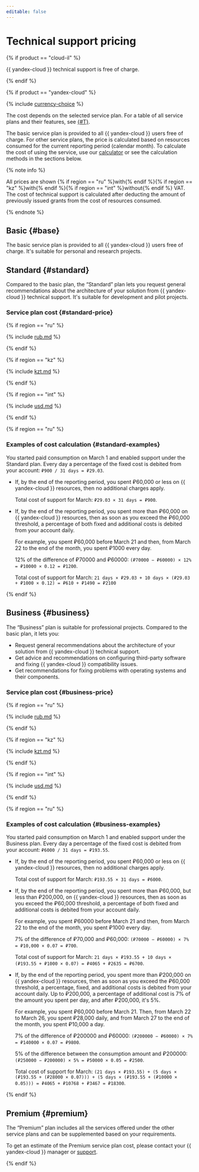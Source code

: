 ```yaml
---
editable: false
---
```


# Technical support pricing

{% if product == "cloud-il" %}

{{ yandex-cloud }} technical support is free of charge.

{% endif %}

{% if product == "yandex-cloud" %}

{% include [currency-choice](../_includes/pricing/currency-choice.md) %}

The cost depends on the selected service plan. For a table of all service plans and their features, see [{#T}](overview.md).

The basic service plan is provided to all {{ yandex-cloud }} users free of charge. For other service plans, the price is calculated based on resources consumed for the current reporting period (calendar month). To calculate the cost of using the service, use our [calculator](https://cloud.yandex.com/prices#calculator) or see the calculation methods in the sections below.


{% note info %}

All prices are shown {% if region == "ru" %}with{% endif %}{% if region == "kz" %}with{% endif %}{% if region == "int" %}without{% endif %} VAT. The cost of technical support is calculated after deducting the amount of previously issued grants from the cost of resources consumed.

{% endnote %}

## Basic {#base}

The basic service plan is provided to all {{ yandex-cloud }} users free of charge. It's suitable for personal and research projects.

## Standard {#standard}

Compared to the basic plan, the <q>Standard</q> plan lets you request general recommendations about the architecture of your solution from {{ yandex-cloud }} technical support. It's suitable for development and pilot projects.

### Service plan cost {#standard-price}

{% if region == "ru" %}

{% include [rub.md](../_pricing/support/rub-standard.md) %}

{% endif %}

{% if region == "kz" %}

{% include [kzt.md](../_pricing/support/kzt-standard.md) %}

{% endif %}

{% if region == "int" %}

{% include [usd.md](../_pricing/support/usd-standard.md) %}

{% endif %}

{% if region == "ru" %}

### Examples of cost calculation {#standard-examples}
You started paid consumption on March 1 and enabled support under the Standard plan. Every day a percentage of the fixed cost is debited from your account: `₽900 / 31 days = ₽29.03`.

* If, by the end of the reporting period, you spent ₽60,000 or less on {{ yandex-cloud }} resources, then no additional charges apply.

   Total cost of support for March: `₽29.03 × 31 days = ₽900`.

* If, by the end of the reporting period, you spent more than ₽60,000 on {{ yandex-cloud }} resources, then as soon as you exceed the ₽60,000 threshold, a percentage of both fixed and additional costs is debited from your account daily.

   For example, you spent ₽60,000 before March 21 and then, from March 22 to the end of the month, you spent ₽1000 every day.

   12% of the difference of ₽70000 and ₽60000: `(₽70000 − ₽60000) × 12% = ₽10000 × 0.12 = ₽1200`.

   Total cost of support for March: `21 days × ₽29.03 + 10 days × (₽29.03 + ₽1000 × 0.12) = ₽610 + ₽1490 = ₽2100`

{% endif %}

## Business {#business}

The <q>Business</q> plan is suitable for professional projects. Compared to the basic plan, it lets you:

* Request general recommendations about the architecture of your solution from {{ yandex-cloud }} technical support.
* Get advice and recommendations on configuring third-party software and fixing {{ yandex-cloud }} compatibility issues.
* Get recommendations for fixing problems with operating systems and their components.

### Service plan cost {#business-price}

{% if region == "ru" %}

{% include [rub.md](../_pricing/support/rub-business.md) %}

{% endif %}

{% if region == "kz" %}

{% include [kzt.md](../_pricing/support/kzt-business.md) %}

{% endif %}

{% if region == "int" %}

{% include [usd.md](../_pricing/support/usd-business.md) %}

{% endif %}

{% if region == "ru" %}

### Examples of cost calculation {#business-examples}
You started paid consumption on March 1 and enabled support under the Business plan. Every day a percentage of the fixed cost is debited from your account: `₽6000 / 31 days = ₽193.55`.

* If, by the end of the reporting period, you spent ₽60,000 or less on {{ yandex-cloud }} resources, then no additional charges apply.

   Total cost of support for March: `₽193.55 × 31 days = ₽6000`.

* If, by the end of the reporting period, you spent more than ₽60,000, but less than ₽200,000, on {{ yandex-cloud }} resources, then as soon as you exceed the ₽60,000 threshold, a percentage of both fixed and additional costs is debited from your account daily.

   For example, you spent ₽60000 before March 21 and then, from March 22 to the end of the month, you spent ₽1000 every day.

   7% of the difference of ₽70,000 and ₽60,000: `(₽70000 − ₽60000) × 7% = ₽10,000 × 0.07 = ₽700`.

   Total cost of support for March: `21 days × ₽193.55 + 10 days × (₽193.55 + ₽1000 × 0.07) = ₽4065 + ₽2635 = ₽6700`.

* If, by the end of the reporting period, you spent more than ₽200,000 on {{ yandex-cloud }} resources, then as soon as you exceed the ₽60,000 threshold, a percentage, fixed, and additional costs is debited from your account daily. Up to ₽200,000, a percentage of additional cost is 7% of the amount you spent per day, and after ₽200,000, it's 5%.

   For example, you spent ₽60,000 before March 21. Then, from March 22 to March 26, you spent ₽28,000 daily, and from March 27 to the end of the month, you spent ₽10,000 a day.

   7% of the difference of ₽200000 and ₽60000: `(₽200000 − ₽60000) × 7% = ₽140000 × 0.07 = ₽9800`.

   5% of the difference between the consumption amount and ₽200000: `(₽250000 − ₽200000) × 5% = ₽50000 × 0.05 = ₽2500`.

   Total cost of support for March: `(21 days × ₽193.55) + (5 days × (₽193.55 + (₽28000 × 0.07))) + (5 days × (₽193.55 + (₽10000 × 0.05))) = ₽4065 + ₽10768 + ₽3467 = ₽18300`.

{% endif %}

## Premium {#premium}

The <q>Premium</q> plan includes all the services offered under the other service plans and can be supplemented based on your requirements.

To get an estimate of the Premium service plan cost, please contact your {{ yandex-cloud }} manager or [support]({{link-console-support}}).

{% endif %}
